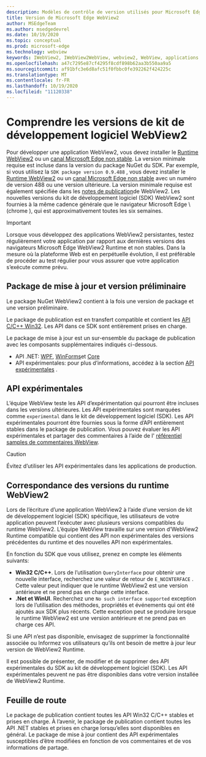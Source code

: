 ```yaml
---
description: Modèles de contrôle de version utilisés pour Microsoft Edge WebView2
title: Version de Microsoft Edge WebView2
author: MSEdgeTeam
ms.author: msedgedevrel
ms.date: 10/19/2020
ms.topic: conceptual
ms.prod: microsoft-edge
ms.technology: webview
keywords: IWebView2, IWebView2WebView, webview2, WebView, applications WPF, WPF, Edge, ICoreWebView2, ICoreWebView2Host, contrôle de navigateur, html Edge
ms.openlocfilehash: a47c7295e87cf4295f8cdf898b62aa3b550aa9a5
ms.sourcegitcommit: af91bfc3e6d8afc51f0fbbc0fe392262f424225c
ms.translationtype: MT
ms.contentlocale: fr-FR
ms.lasthandoff: 10/19/2020
ms.locfileid: "11120338"
---
```

# Comprendre les versions de kit de développement logiciel WebView2  

Pour développer une application WebView2, vous devez installer le [Runtime WebView2][MicrosoftDeveloperEdgeWebview2] ou un [canal Microsoft Edge non stable][MicrosoftedgeinsiderDownload].  La version minimale requise est incluse dans la version du package NuGet du SDK.  Par exemple, si vous utilisez la `SDK package version 0.9.488` , vous devez installer le [Runtime WebView2][MicrosoftDeveloperEdgeWebview2] ou un [canal Microsoft Edge non stable][MicrosoftedgeinsiderDownload] avec un numéro de version 488 ou une version ultérieure.  La version minimale requise est également spécifiée dans les [notes de publication][Releasenotes]de WebView2.  Les nouvelles versions du kit de développement logiciel (SDK) WebView2 sont fournies à la même cadence générale que le navigateur Microsoft Edge \ (chrome \), qui est approximativement toutes les six semaines.  

> [!IMPORTANT]
> Lorsque vous développez des applications WebView2 persistantes, testez régulièrement votre application par rapport aux dernières versions des navigateurs Microsoft Edge WebView2 Runtime et non stables.  Dans la mesure où la plateforme Web est en perpétuelle évolution, il est préférable de procéder au test régulier pour vous assurer que votre application s’exécute comme prévu.  

## Package de mise à jour et version préliminaire  

Le package NuGet WebView2 contient à la fois une version de package et une version préliminaire.  

Le package de publication est en transfert compatible et contient les [API C/C++ Win32][ReferenceWin32].  Les API dans ce SDK sont entièrement prises en charge.  

Le package de mise à jour est un sur-ensemble du package de publication avec les composants supplémentaires indiqués ci-dessous.  

*   API .NET: [WPF][DotnetMicrosoftWebWebview2WpfNamespace], [WinForms][DotnetMicrosoftWebWebview2WinformsNamespace]et [Core][DotnetMicrosoftWebWebview2CoreNamespace]  
*   API expérimentales: pour plus d’informations, accédez à la section [API expérimentales](#experimental-apis) .  

## API expérimentales  

L’équipe WebView teste les API d’expérimentation qui pourront être incluses dans les versions ultérieures.  Les API expérimentales sont marquées comme `experimental` dans le kit de développement logiciel (SDK).  Les API expérimentales pourront être fournies sous la forme d’API entièrement stables dans le package de publication.  Vous pouvez évaluer les API expérimentales et partager des commentaires à l’aide de l' [référentiel samples de commentaires WebView][GithubMicrosoftedgeWebviewfeedback].  

> [!CAUTION]
> Évitez d’utiliser les API expérimentales dans les applications de production.  

## Correspondance des versions du runtime WebView2  

Lors de l’écriture d’une application WebView2 à l’aide d’une version de kit de développement logiciel (SDK) spécifique, les utilisateurs de votre application peuvent l’exécuter avec plusieurs versions compatibles du runtime WebView2.  L’équipe WebView travaille sur une version d’WebView2 Runtime compatible qui contient des API non expérimentales des versions précédentes du runtime et des nouvelles API non expérimentales.  

En fonction du SDK que vous utilisez, prenez en compte les éléments suivants: 

*   **Win32 C/C++**.  Lors de l’utilisation `QueryInterface` pour obtenir une nouvelle interface, recherchez une valeur de retour de `E_NOINTERFACE` .  Cette valeur peut indiquer que le runtime WebView2 est une version antérieure et ne prend pas en charge cette interface.  
*   **.Net et WinUI**.  Recherchez une `No such interface supported` exception lors de l’utilisation des méthodes, propriétés et événements qui ont été ajoutés aux SDK plus récents.  Cette exception peut se produire lorsque le runtime WebView2 est une version antérieure et ne prend pas en charge ces API.  

Si une API n’est pas disponible, envisagez de supprimer la fonctionnalité associée ou Informez vos utilisateurs qu’ils ont besoin de mettre à jour leur version de WebView2 Runtime.  

Il est possible de présenter, de modifier et de supprimer des API expérimentales du SDK au kit de développement logiciel (SDK).  Les API expérimentales peuvent ne pas être disponibles dans votre version installée de WebView2 Runtime.  

## Feuille de route  

Le package de publication contient toutes les API Win32 C/C++ stables et prises en charge.  À l’avenir, le package de publication contient toutes les API .NET stables et prises en charge lorsqu’elles sont disponibles en général.  Le package de mise à jour contient des API expérimentales susceptibles d’être modifiées en fonction de vos commentaires et de vos informations de partage.  

<!--## Versioning  

After you have used a particular version of the SDK to build your app, your app may end up running with an older or newer version of installed browser binaries.  Until version 1.0.0.0 of WebView2 there may be breaking changes during updates that prevent your SDK from working with different versions of installed browser binaries.  After version 1.0.0.0, different versions of the SDK may work with different versions of the installed browser by using the following best practices.  

1.  To account for breaking changes to the API be sure to check for failure when requesting the DLL export `CreateCoreWebView2Environment` and when running `QueryInterface` on any `CoreWebView2` object.  A return value of `E_NOINTERFACE` indicates that the SDK is not compatible with the Microsoft Edge browser binaries.  
1.  Checking for failure from `QueryInterface` also accounts for cases where the SDK is newer than the version of the Microsoft Edge browser and your app attempts to use an interface of which the Microsoft Edge browser is unaware.  

1.  When an interface is unavailable, you may consider disabling the associated feature if possible, or otherwise informing your users to update their browsers.  -->  

<!--links -->  

[Releasenotes]: ../releasenotes.md "Notes de publication pour WebView2 SDK | Documents Microsoft"  

[DeployedgeChannels]: /deployedge/microsoft-edge-channels "Vue d’ensemble des canaux Microsoft Edge | Documents Microsoft"  

[DotnetMicrosoftWebWebview2CoreNamespace]: /dotnet/api/microsoft.web.webview2.core "Espace de noms Microsoft. Web. WebView2. Core | Documents Microsoft"  
[DotnetMicrosoftWebWebview2WpfNamespace]: /dotnet/api/microsoft.web.webview2.wpf "Espace de noms Microsoft. Web. WebView2. WPF | Documents Microsoft"  
[DotnetMicrosoftWebWebview2WinformsNamespace]: /dotnet/api/microsoft.web.webview2.winforms "Espace de noms Microsoft. Web. WebView2. WinForms | Documents Microsoft"  
[ReferenceWin32]: /microsoft-edge/webview2/reference/win32 "Référence C++ Win32 WebView2 | Documents Microsoft"  

[MicrosoftDeveloperEdgeWebview2]: https://developer.microsoft.com/microsoft-edge/webview2/ "Microsoft Edge WebView2 | Développeur Microsoft"  

[GithubMicrosoftedgeWebviewfeedback]: https://github.com/MicrosoftEdge/WebViewFeedback "Commentaires sur le WebView-MicrosoftEdge/WebViewFeedback | GitHub"  

[MicrosoftedgeinsiderDownload]: https://www.microsoftedgeinsider.com/download "Télécharger les canaux Microsoft Edge Insider"  
